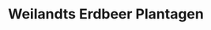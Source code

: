 ---
title: "Weilandts Erdbeer Plantagen"
url: /salzkotten/weilandts-erdbeer-plantagen/
shop: Hofladen
---